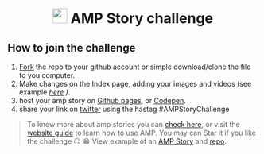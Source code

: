 <h1 align="center"> <img src="https://www.vectorlogo.zone/logos/ampproject/ampproject-official.svg" height="30px" /> AMP Story  challenge</h1>


## How to join the challenge 
1. [Fork](https://help.github.com/en/github/getting-started-with-github/fork-a-repo) the repo to your github account or simple download/clone the file to you computer.
2. Make changes on the Index page, adding your images and videos (see example *[here](https://github.com/wonexo/DevFest-AMPDEMO) )*.
3. host your amp story on [Github pages](https://pages.github.com/), or [Codepen](codepen.io).
4. share your link on [twitter](twitter.com) using the hastag #AMPStoryChallenge

> To know more about amp stories you can [check here](https://amp.dev/about/stories/), or visit the [website guide](https://amp.dev/documentation/guides-and-tutorials/) to learn how to use AMP.
> You may can Star it if you like the challenge 😏 :grin:
> View example of an [AMP Story](https://wonexo.github.io/DevFest-AMPDEMO/amp-devfest/finish) and [repo](https://github.com/wonexo/DevFest-AMPDEMO).
